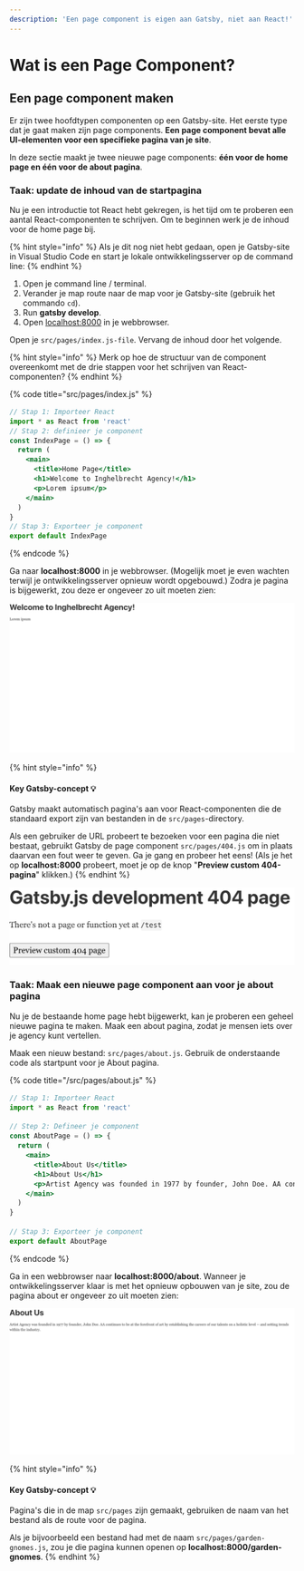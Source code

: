 ```yaml
---
description: 'Een page component is eigen aan Gatsby, niet aan React!'
---
```


# Wat is een Page Component?

## Een page component maken

Er zijn twee hoofdtypen componenten op een Gatsby-site. Het eerste type dat je gaat maken zijn page components. **Een page component bevat alle UI-elementen voor een specifieke pagina van je site**.

In deze sectie maakt je twee nieuwe page components: **één voor de home page en één voor de about pagina**.

### Taak: update de inhoud van de startpagina

Nu je een introductie tot React hebt gekregen, is het tijd om te proberen een aantal React-componenten te schrijven. Om te beginnen werk je de inhoud voor de home page bij.

{% hint style="info" %}
Als je dit nog niet hebt gedaan, open je Gatsby-site in Visual Studio Code en start je lokale ontwikkelingsserver op de command line:
{% endhint %}

1. Open je command line / terminal. 
2. Verander je map route naar de map voor je Gatsby-site \(gebruik het commando `cd`\). 
3. Run **gatsby develop**. 
4. Open [localhost:8000](http://localhost:8000) in je webbrowser.

Open je `src/pages/index.js-file`. Vervang de inhoud door het volgende.

{% hint style="info" %}
Merk op hoe de structuur van de component overeenkomt met de drie stappen voor het schrijven van React-componenten?
{% endhint %}

{% code title="src/pages/index.js" %}
```jsx
// Stap 1: Importeer React
import * as React from 'react'
// Stap 2: definieer je component
const IndexPage = () => {
  return (
    <main>
      <title>Home Page</title>
      <h1>Welcome to Inghelbrecht Agency!</h1>
      <p>Lorem ipsum</p>
    </main>
  )
}
// Stap 3: Exporteer je component
export default IndexPage
```
{% endcode %}

Ga naar **localhost:8000** in je webbrowser. \(Mogelijk moet je even wachten terwijl je ontwikkelingsserver opnieuw wordt opgebouwd.\) Zodra je pagina is bijgewerkt, zou deze er ongeveer zo uit moeten zien:

![home page Inghelbrecht Agency](../../.gitbook/assets/image%20%28156%29.png)

{% hint style="info" %}
#### Key Gatsby-concept 💡

Gatsby maakt automatisch pagina's aan voor React-componenten die de standaard export zijn van bestanden in de `src/pages`-directory.

Als een gebruiker de URL probeert te bezoeken voor een pagina die niet bestaat, gebruikt Gatsby de page component `src/pages/404.js` om in plaats daarvan een fout weer te geven. Ga je gang en probeer het eens! \(Als je het op **localhost:8000** probeert, moet je op de knop "**Preview custom 404-pagina**" klikken.\)
{% endhint %}

![](../../.gitbook/assets/image%20%28151%29.png)

### Taak: Maak een nieuwe page component aan voor je about pagina

Nu je de bestaande home page hebt bijgewerkt, kan je proberen een geheel nieuwe pagina te maken. Maak een about pagina, zodat je mensen iets over je agency kunt vertellen.

Maak een nieuw bestand: `src/pages/about.js`. Gebruik de onderstaande code als startpunt voor je About pagina.

{% code title="/src/pages/about.js" %}
```jsx
// Stap 1: Importeer React
import * as React from 'react'

// Step 2: Defineer je component
const AboutPage = () => {
  return (
    <main>
      <title>About Us</title>
      <h1>About Us</h1>
      <p>Artist Agency was founded in 1977 by founder, John Doe. AA continues to be at the forefront of art by establishing the careers of our talents on a holistic level -- and setting trends within the industry. </p>
    </main>
  )
}

// Stap 3: Exporteer je component
export default AboutPage
```
{% endcode %}

Ga in een webbrowser naar **localhost:8000/about**. Wanneer je ontwikkelingsserver klaar is met het opnieuw opbouwen van je site, zou de pagina about er ongeveer zo uit moeten zien:

![About us page Inghelbrecht Agency](../../.gitbook/assets/image%20%2826%29.png)

{% hint style="info" %}
#### Key Gatsby-concept 💡

Pagina's die in de map `src/pages` zijn gemaakt, gebruiken de naam van het bestand als de route voor de pagina.

Als je bijvoorbeeld een bestand had met de naam `src/pages/garden-gnomes.js`, zou je die pagina kunnen openen op **localhost:8000/garden-gnomes**.
{% endhint %}

